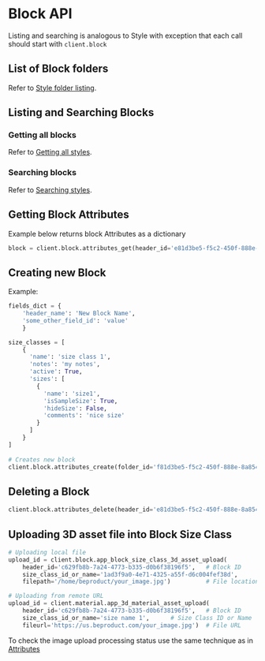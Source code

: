 # Block API
Listing and searching is analogous to Style with exception that each call should start with `client.block`
## List of Block folders
Refer to [Style folder listing](./040-style-api.md#list-of-style-folders).
## Listing and Searching Blocks
### Getting all blocks
Refer to [Getting all styles](./040-style-api.md#getting-all-styles).
### Searching blocks
Refer to [Searching styles](./040-style-api.md#searching-styles).

## Getting Block Attributes

Example below returns block Attributes as a dictionary

```python
block = client.block.attributes_get(header_id='e81d3be5-f5c2-450f-888e-8a854dfc2824')
```

## Creating new Block
Example:
```python
fields_dict = {
    'header_name': 'New Block Name',
    'some_other_field_id': 'value'
    }

size_classes = [
    {
      'name': 'size class 1',
      'notes': 'my notes',
      'active': True,
      'sizes': [
        {
          'name': 'size1',
          'isSampleSize': True,
          'hideSize': False,
          'comments': 'nice size'
        }
      ]
    }
]
    
# Creates new block
client.block.attributes_create(folder_id='f81d3be5-f5c2-450f-888e-8a854dfc2824',fields=fields_update, size_classes=size_classes)
```

## Deleting a Block
```python
client.block.attributes_delete(header_id='e81d3be5-f5c2-450f-888e-8a854dfc2824')
```


## Uploading 3D asset file into Block Size Class
```python
# Uploading local file
upload_id = client.block.app_block_size_class_3d_asset_upload(
    header_id='c629fb8b-7a24-4773-b335-d0b6f38196f5',   # Block ID
    size_class_id_or_name='1ad3f9a0-4e71-4325-a55f-d6c004fef38d',      # Size Class ID or Name
    filepath='/home/beproduct/your_image.jpg')          # File location 

# Uploading from remote URL
upload_id = client.material.app_3d_material_asset_upload(
    header_id='c629fb8b-7a24-4773-b335-d0b6f38196f5',   # Block ID
    size_class_id_or_name='size name 1',      # Size Class ID or Name
    fileurl='https://us.beproduct.com/your_image.jpg')  # File URL
```
To check the image upload processing status use the same technique as in [Attributes](./040-style-api.md#uploading-images-to-the-style-attributes)

